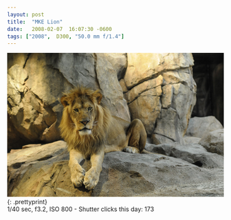 ```yaml
---
layout: post
title:  "MKE Lion"
date:   2008-02-07  16:07:30 -0600
tags: ["2008",  D300, "50.0 mm f/1.4"]
---
```

![:title](/images/2008/2008_0207_DSC_2597.jpg)
{: .prettyprint}   
1/40 sec, f3.2, ISO 800 - Shutter clicks this day: 173